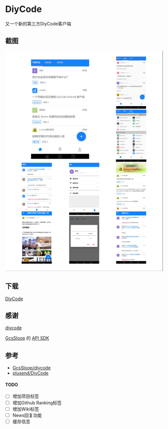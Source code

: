 # DiyCode
又一个新的第三方DiyCode客户端

## 截图
<img src="./ScreenShot/1.jpeg">

## 下载
[DiyCode](./apk/DiyCode.apk)

## 感谢
[diycode](https://www.diycode.cc/)

[GcsSloop](https://github.com/GcsSloop) 的 [API SDK](https://github.com/GcsSloop/diycode-sdk)

## 参考
- [GcsSloop/diycode](https://github.com/GcsSloop/diycode)
- [plusend/DiyCode](https://github.com/plusend/DiyCode)


#### TODO
- [ ] 增加项目标签
- [ ] 增加Github Ranking标签
- [ ] 增加Wiki标签
- [ ] News回复功能
- [ ] 缓存信息
